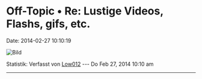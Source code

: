 Off-Topic • Re: Lustige Videos, Flashs, gifs, etc.
==================================================

Date: 2014-02-27 10:10:19

![Bild](http://31.media.tumblr.com/4732348f6d4ba11e90c06c6107099543/tumblr_n1ex1rfJbW1qz6c41o1_1280.png)

Statistik: Verfasst von
[Low012](http://forum.yacy-websuche.de/memberlist.php?mode=viewprofile&u=62)
--- Do Feb 27, 2014 10:10 am

------------------------------------------------------------------------
